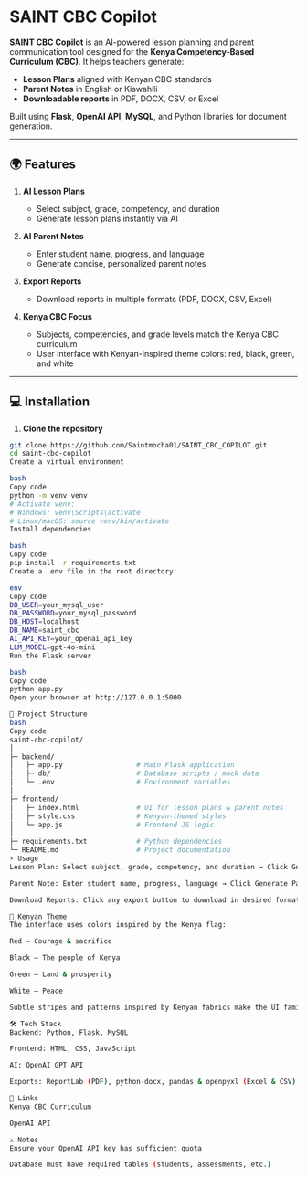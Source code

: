 # SAINT CBC Copilot

**SAINT CBC Copilot** is an AI-powered lesson planning and parent communication tool designed for the **Kenya Competency-Based Curriculum (CBC)**. It helps teachers generate:

- **Lesson Plans** aligned with Kenyan CBC standards  
- **Parent Notes** in English or Kiswahili  
- **Downloadable reports** in PDF, DOCX, CSV, or Excel  

Built using **Flask**, **OpenAI API**, **MySQL**, and Python libraries for document generation.

---

## 🌍 Features

1. **AI Lesson Plans**  
   - Select subject, grade, competency, and duration  
   - Generate lesson plans instantly via AI

2. **AI Parent Notes**  
   - Enter student name, progress, and language  
   - Generate concise, personalized parent notes

3. **Export Reports**  
   - Download reports in multiple formats (PDF, DOCX, CSV, Excel)

4. **Kenya CBC Focus**  
   - Subjects, competencies, and grade levels match the Kenya CBC curriculum  
   - User interface with Kenyan-inspired theme colors: red, black, green, and white  

---

## 💻 Installation

1. **Clone the repository**

```bash
git clone https://github.com/Saintmocha01/SAINT_CBC_COPILOT.git
cd saint-cbc-copilot
Create a virtual environment

bash
Copy code
python -m venv venv
# Activate venv:
# Windows: venv\Scripts\activate
# Linux/macOS: source venv/bin/activate
Install dependencies

bash
Copy code
pip install -r requirements.txt
Create a .env file in the root directory:

env
Copy code
DB_USER=your_mysql_user
DB_PASSWORD=your_mysql_password
DB_HOST=localhost
DB_NAME=saint_cbc
AI_API_KEY=your_openai_api_key
LLM_MODEL=gpt-4o-mini
Run the Flask server

bash
Copy code
python app.py
Open your browser at http://127.0.0.1:5000

📁 Project Structure
bash
Copy code
saint-cbc-copilot/
│
├─ backend/
│   ├─ app.py                  # Main Flask application
│   ├─ db/                     # Database scripts / mock data
│   └─ .env                    # Environment variables
│
├─ frontend/
│   ├─ index.html              # UI for lesson plans & parent notes
│   ├─ style.css               # Kenyan-themed styles
│   └─ app.js                  # Frontend JS logic
│
├─ requirements.txt            # Python dependencies
└─ README.md                   # Project documentation
⚡ Usage
Lesson Plan: Select subject, grade, competency, and duration → Click Generate Lesson Plan

Parent Note: Enter student name, progress, language → Click Generate Parent Note

Download Reports: Click any export button to download in desired format

🎨 Kenyan Theme
The interface uses colors inspired by the Kenya flag:

Red – Courage & sacrifice

Black – The people of Kenya

Green – Land & prosperity

White – Peace

Subtle stripes and patterns inspired by Kenyan fabrics make the UI familiar and locally appealing.

🛠 Tech Stack
Backend: Python, Flask, MySQL

Frontend: HTML, CSS, JavaScript

AI: OpenAI GPT API

Exports: ReportLab (PDF), python-docx, pandas & openpyxl (Excel & CSV)

🔗 Links
Kenya CBC Curriculum

OpenAI API

⚠️ Notes
Ensure your OpenAI API key has sufficient quota

Database must have required tables (students, assessments, etc.)

